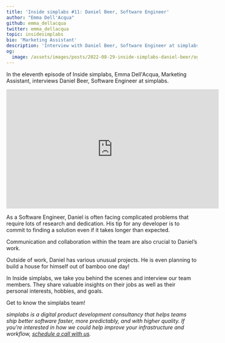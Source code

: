 ```yaml
---
title: 'Inside simplabs #11: Daniel Beer, Software Engineer'
author: "Emma Dell'Acqua"
github: emma_dellacqua
twitter: emma_dellacqua
topic: insidesimplabs
bio: 'Marketing Assistant'
description: 'Interview with Daniel Beer, Software Engineer at simplabs.'
og:
  image: /assets/images/posts/2022-08-29-inside-simplabs-daniel-beer/og-image.png
---
```


In the eleventh episode of Inside simplabs, Emma Dell'Acqua, Marketing
Assistant, interviews Daniel Beer, Software Engineer at simplabs.

<!--break-->

<iframe width="560" height="315" src="https://www.youtube-nocookie.com/embed/ldFpTHCLwRM" title="Embedded video of Inside simplabs episode 11" frameborder="0" allow="accelerometer; autoplay; clipboard-write; encrypted-media; gyroscope; picture-in-picture" allowfullscreen></iframe>

As a Software Engineer, Daniel is often facing complicated problems that require
lots of research and dedication. His tip for any developer is to commit to
finding a solution even if it takes longer than expected.

Communication and collaboration within the team are also crucial to Daniel’s
work.

Outside of work, Daniel has various unusual projects. He is even planning to
build a house for himself out of bamboo one day!

In Inside simplabs, we take you behind the scenes and interview our team
members. They share valuable insights on their jobs as well as their personal
interests, hobbies, and goals.

Get to know the simplabs team!

_simplabs is a digital product development consultancy that helps teams ship
better software faster, more predictably, and with higher quality. If you're
interested in how we could help improve your infrastructure and workflow,
[schedule a call with us](/contact/)._
